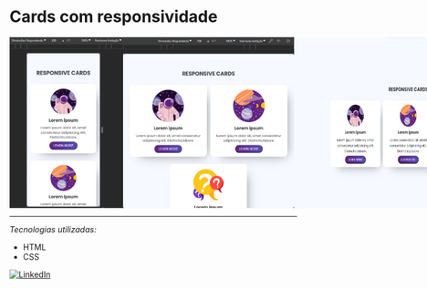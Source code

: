 # Cards com responsividade

<div style="display: flex; justify-content: space-around; align-items: center">
  <img src="./assets/image/320.png" alt="tela de celular" width="300" height="300">
  <img src="./assets/image/768.png" alt="tela de tablets" width="300" height="300">
  <img src="./assets/image/1024.png" alt="tela desktop" width="400" height="300">
</div>

---
*Tecnologias utilizadas:*
- HTML
- CSS



[![LinkedIn](https://img.shields.io/badge/LinkedIn-0077B5?style=for-the-badge&logo=linkedin&logoColor=white)](https://www.linkedin.com/in/wellington-moreira-santos)
